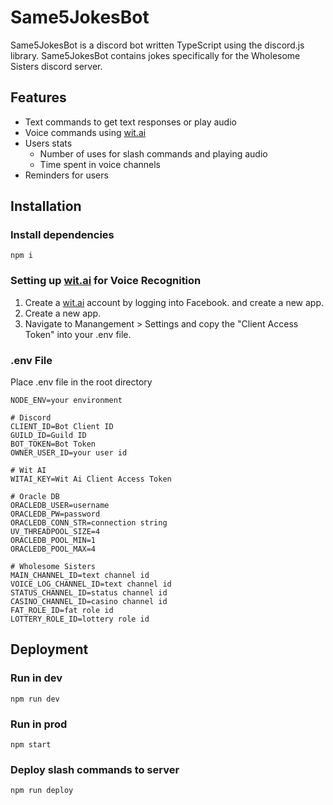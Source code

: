 # Same5JokesBot
Same5JokesBot is a discord bot written TypeScript using the discord.js library. Same5JokesBot contains jokes specifically for the Wholesome Sisters discord server.
## Features
- Text commands to get text responses or play audio
- Voice commands using [wit.ai](https://wit.ai/)
- Users stats
  - Number of uses for slash commands and playing audio
  - Time spent in voice channels
- Reminders for users

## Installation

### Install dependencies
```shell
npm i
```

### Setting up [wit.ai](https://wit.ai/) for Voice Recognition
1. Create a [wit.ai](https://wit.ai/) account by logging into Facebook. and create a new app. 
2. Create a new app.
3. Navigate to Manangement > Settings and copy the "Client Access Token" into your .env file.

### .env File
Place .env file in the root directory
```
NODE_ENV=your environment

# Discord
CLIENT_ID=Bot Client ID
GUILD_ID=Guild ID
BOT_TOKEN=Bot Token
OWNER_USER_ID=your user id

# Wit AI
WITAI_KEY=Wit Ai Client Access Token

# Oracle DB
ORACLEDB_USER=username
ORACLEDB_PW=password
ORACLEDB_CONN_STR=connection string
UV_THREADPOOL_SIZE=4
ORACLEDB_POOL_MIN=1
ORACLEDB_POOL_MAX=4

# Wholesome Sisters
MAIN_CHANNEL_ID=text channel id
VOICE_LOG_CHANNEL_ID=text channel id
STATUS_CHANNEL_ID=status channel id
CASINO_CHANNEL_ID=casino channel id
FAT_ROLE_ID=fat role id
LOTTERY_ROLE_ID=lottery role id
```

## Deployment
### Run in dev
```shell
npm run dev
```

### Run in prod
```shell
npm start
```

### Deploy slash commands to server
```shell
npm run deploy
```
